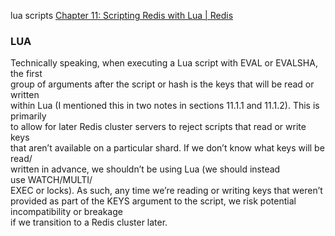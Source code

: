 lua scripts
[Chapter 11: Scripting Redis with Lua | Redis](https://redis.com/ebook/part-3-next-steps/chapter-11-scripting-redis-with-lua/)

### LUA
Technically speaking, when executing a Lua script with EVAL or EVALSHA, the first  
group of arguments after the script or hash is the keys that will be read or written  
within Lua (I mentioned this in two notes in sections 11.1.1 and 11.1.2). This is primarily  
to allow for later Redis cluster servers to reject scripts that read or write keys  
that aren’t available on a particular shard. If we don’t know what keys will be read/  
written in advance, we shouldn’t be using Lua (we should instead use WATCH/MULTI/  
EXEC or locks). As such, any time we’re reading or writing keys that weren’t provided as part of the KEYS argument to the script, we risk potential incompatibility or breakage  
if we transition to a Redis cluster later.

